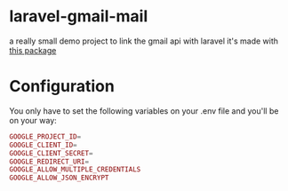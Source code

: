# laravel-gmail-mail

a really small demo project to link the gmail api with laravel 
it's made with [this package](https://github.com/dacastro4/laravel-gmail)
# Configuration

You only have to set the following variables on your .env file and you'll be on your way:
``` php
GOOGLE_PROJECT_ID=
GOOGLE_CLIENT_ID=
GOOGLE_CLIENT_SECRET=
GOOGLE_REDIRECT_URI=
GOOGLE_ALLOW_MULTIPLE_CREDENTIALS
GOOGLE_ALLOW_JSON_ENCRYPT
```
